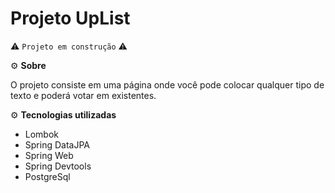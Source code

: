 # Projeto UpList


⚠️ `Projeto em construção` ⚠️


⚙️ **Sobre**

O projeto consiste em uma página onde você pode colocar qualquer tipo de texto e poderá votar em existentes.

⚙️ **Tecnologias utilizadas**

* Lombok
* Spring DataJPA
* Spring Web
* Spring Devtools
* PostgreSql


